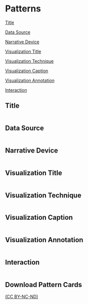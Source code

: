 # Patterns

<div><nobr>
<p><a href="#ttl-color">Title</a></p> <p><a href="#dataSrc-color">Data Source</a></p> <p><a href="#narrDvc-color">Narrative Device</a></p> <p><a href="#visTtl-color">Visualization Title</a></p> <p><a href="#visTech-color">Visualization Technique</a></p> <p><a href="#visCap-color">Visualization Caption</a></p> <p><a href="#visAnno-color">Visualization Annotation</a></p> <p><a href="#inter-color">Interaction</a></p>
  </nobr></div>
<h2 class='secTitleBanner' id='ttl-color'>Title</h2>

<table id="ttl" class="designpatterns">
</table>


<h2 class='secTitleBanner' id='dataSrc-color'>Data Source</h2>

<table id="dataSource" class="designpatterns">
</table>

<h2 class='secTitleBanner' id='narrDvc-color'>Narrative Device</h2>

<table id="narrativeDevice" class="designpatterns">
</table>


<h2 class='secTitleBanner' id='visTtl-color'>Visualization Title</h2>

<table id="visTitle" class="designpatterns">
</table>



<h2 class='secTitleBanner' id='visTech-color'>Visualization Technique</h2>

<table id="visTech" class="designpatterns">
</table>



<h2 class='secTitleBanner' id='visCap-color'>Visualization Caption</h2>

<table id="visCaption" class="designpatterns">
</table>


<h2 class='secTitleBanner' id='visAnno-color'>Visualization Annotation</h2>

<table id="visAnnotation" class="designpatterns">
</table>



<h2 class='secTitleBanner' id='inter-color'>Interaction</h2>

<table id="inter" class="designpatterns">
</table>


## Download Pattern Cards

[(CC BY-NC-ND)](https://creativecommons.org/licenses/by-nc-nd/4.0/)

